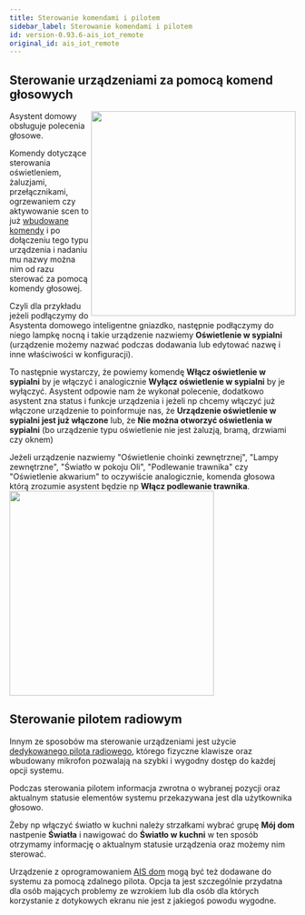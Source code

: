 ```yaml
---
title: Sterowanie komendami i pilotem
sidebar_label: Sterowanie komendami i pilotem
id: version-0.93.6-ais_iot_remote
original_id: ais_iot_remote
---
```


## Sterowanie urządzeniami za pomocą komend głosowych

<img src="/AIS-docs/img/en/iot/iot_light_off.png" width="360" align="right"> </img>

Asystent domowy obsługuje polecenia głosowe.

Komendy dotyczące sterowania oświetleniem, żaluzjami, przełącznikami, ogrzewaniem czy aktywowanie scen to już [wbudowane komendy](/AIS-docs/docs/en/ais_app_assistent_commands.html) i po dołączeniu tego typu urządzenia i nadaniu mu nazwy można nim od razu sterować za pomocą komendy głosowej.

Czyli dla przykładu jeżeli podłączymy do Asystenta domowego inteligentne gniazdko, następnie podłączymy do niego lampkę nocną i takie urządzenie nazwiemy **Oświetlenie w sypialni** (urządzenie możemy nazwać podczas dodawania lub edytować nazwę i inne właściwości w konfiguracji).

To następnie wystarczy, że powiemy komendę **Włącz oświetlenie w sypialni** by je włączyć i analogicznie **Wyłącz oświetlenie w sypialni** by je wyłączyć. Asystent odpowie nam że wykonał polecenie, dodatkowo asystent zna status i funkcje urządzenia i jeżeli np chcemy włączyć już włączone urządzenie to poinformuje nas, że **Urządzenie oświetlenie w sypialni jest już włączone** lub, że **Nie można otworzyć oświetlenia w sypialni** (bo urządzenie typu oświetlenie nie jest żaluzją, bramą, drzwiami czy oknem)


Jeżeli urządzenie nazwiemy "Oświetlenie choinki zewnętrznej", "Lampy zewnętrzne", "Światło w pokoju Oli", "Podlewanie trawnika" czy "Oświetlenie akwarium" to oczywiście analogicznie, komenda głosowa którą zrozumie asystent będzie np **Włącz podlewanie trawnika**.
<img src="/AIS-docs/img/en/iot/iot_podlewanie_trawnika.png" width="360" align="center"> </img>



## Sterowanie pilotem radiowym

Innym ze sposobów ma sterowanie urządzeniami jest użycie [dedykowanego pilota radiowego](/AIS-docs/docs/en/next/ais_remote_mode_off_tv.html), którego fizyczne klawisze oraz wbudowany mikrofon pozwalają na szybki i wygodny dostęp do każdej opcji systemu.

Podczas sterowania pilotem informacja zwrotna o wybranej pozycji oraz aktualnym statusie elementów systemu przekazywana jest dla użytkownika głosowo.

Żeby np włączyć światło w kuchni należy strzałkami wybrać grupę **Mój dom** nastpenie **Światła** i nawigować do **Światło w kuchni** w ten sposób otrzymamy informację o aktualnym statusie urządzenia oraz możemy nim sterować.

Urządzenie z oprogramowaniem [AIS dom](/AIS-docs/docs/en/ais_iot_works_with.html) mogą być też dodawane do systemu za pomocą zdalnego pilota. Opcja ta jest szczególnie przydatna dla osób mających problemy ze wzrokiem lub dla osób dla których korzystanie z dotykowych ekranu nie jest z jakiegoś powodu wygodne.
